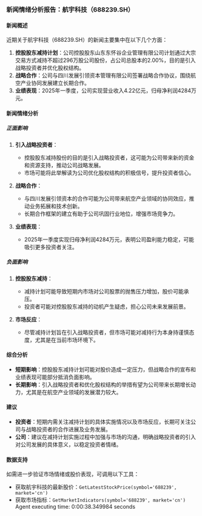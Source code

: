 ### 新闻情绪分析报告：航宇科技（688239.SH）

#### 新闻概述
近期关于航宇科技（688239.SH）的新闻主要集中在以下几个方面：
1. **控股股东减持计划**：公司控股股东山东东怀谷企业管理有限公司计划通过大宗交易方式减持不超过296万股公司股份，占公司总股本的2.00%，目的是引入战略投资者并优化股权结构。
2. **战略合作**：公司与四川发展引领资本管理有限公司签署战略合作协议，围绕航空产业协同发展建立长期合作。
3. **业绩表现**：2025年一季度，公司实现营业收入4.22亿元，归母净利润4284万元。

#### 新闻情绪分析

##### 正面影响
1. **引入战略投资者**：
   - 控股股东减持股份的目的是引入战略投资者，这可能为公司带来新的资金和资源支持，推动公司战略发展。
   - 市场可能将此举解读为公司优化股权结构的积极信号，提升投资者信心。

2. **战略合作**：
   - 与四川发展引领资本的合作可能为公司带来航空产业领域的协同效应，推动业务拓展和技术创新。
   - 长期合作框架的建立有助于公司巩固行业地位，增强市场竞争力。

3. **业绩表现**：
   - 2025年一季度实现归母净利润4284万元，表明公司盈利能力稳定，可能吸引更多投资者关注。

##### 负面影响
1. **控股股东减持**：
   - 减持计划可能导致短期内市场对公司股票的抛售压力增加，股价可能承压。
   - 投资者可能对控股股东减持的动机产生疑虑，担心公司未来发展前景。

2. **市场反应**：
   - 尽管减持计划旨在引入战略投资者，但市场可能对减持行为本身持谨慎态度，尤其是在当前市场环境下。

#### 综合分析
- **短期影响**：控股股东减持计划可能对股价造成一定压力，但战略合作的宣布和业绩表现可能部分抵消负面影响。
- **长期影响**：引入战略投资者和优化股权结构的举措有望为公司带来长期增长动力，尤其是在航空产业领域的发展潜力较大。

#### 建议
- **投资者**：短期内需关注减持计划的具体实施情况以及市场反应，长期可关注公司与战略投资者的合作进展及业务发展。
- **公司**：建议在减持计划实施过程中加强与市场的沟通，明确战略投资者的引入对公司发展的具体意义，以稳定投资者情绪。

#### 数据支持
如需进一步验证市场情绪或股价表现，可调用以下工具：
- 获取航宇科技的最新股价：`GetLatestStockPrice(symbol='688239', market='cn')`
- 获取市场指标：`GetMarketIndicators(symbol='688239', market='cn')`
Agent executing time: 0:00:38.349984 seconds